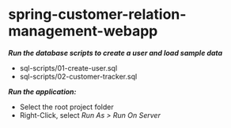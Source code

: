 # spring-customer-relation-management-webapp

 ***Run the database scripts to create a user and load sample data***
   - sql-scripts/01-create-user.sql
   - sql-scripts/02-customer-tracker.sql

 ***Run the application:*** 
   - Select the root project folder
   - Right-Click, select *Run As > Run On Server*
